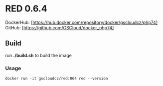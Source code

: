 # RED 0.6.4

DockerHub: [https://hub.docker.com/repository/docker/gscloudcz/php74]  
GitHub: [https://github.com/GSCloud/docker_php74]

## Build

run **./build.sh** to build the image

### Usage

`docker run -it gscloudcz/red:064 red --version`  
